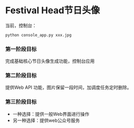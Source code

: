 #  Festival Head节日头像

当前，控制台：

```bash
python console_app.py xxx.jpg
```



### 第一阶段目标

完成基础核心节日头像生成功能，控制台应用


###  第二阶段目标

提供Web API 功能，图片保留一段时间，加调度任务定时删除。



### 第三阶段目标



+ 一种选择：提供一般Web界面进行操作
+ 另一种选择：提供web公众号服务
